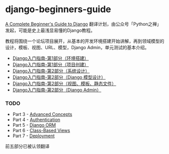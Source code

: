 # django-beginners-guide

[A Complete Beginner's Guide to Django](https://simpleisbetterthancomplex.com/series/beginners-guide/1.11/) 翻译计划，由公众号「Python之禅」 发起，可能是史上最浅显易懂的Django教程。


教程将围绕一个论坛项目展开，从基本的开发环境搭建开始讲解，再到领域模型的设计，模板、视图、URL、模型，Django Admin，单元测试的基本介绍。



* [Django入门指南-第1部分（环境搭建）](./GettingStarted.md)
* [Django入门指南-第1部分（项目创建）](./GettingStarted-2.md)
* [Django入门指南-第2部分（系统设计）](./Fundamentals.md)
* [Django入门指南-第2部分（Django 模型设计）](./Fundamentals-2.md)
* [Django入门指南-第2部分（视图、模板、静态文件）](./Fundamentals-3.md)
* [Django入门指南-第2部分（Django Admin）](./Fundamentals-4.md)

### TODO

* Part 3 - [Advanced Concepts](./AdvancedConcepts.md)
* Part 4 - [Authentication](./Authentication.md)
* Part 5 - [Django ORM](./DjangoORM.md)
* Part 6 - [Class-Based Views](./ClassBasedViews.md)
* Part 7 - [Deployment](./Deployment.md)

前五部分已被认领翻译


